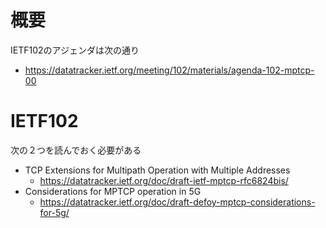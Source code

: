 # 概要
IETF102のアジェンダは次の通り
- https://datatracker.ietf.org/meeting/102/materials/agenda-102-mptcp-00


# IETF102
次の２つを読んでおく必要がある
- TCP Extensions for Multipath Operation with Multiple Addresses
  - https://datatracker.ietf.org/doc/draft-ietf-mptcp-rfc6824bis/
- Considerations for MPTCP operation in 5G
  - https://datatracker.ietf.org/doc/draft-defoy-mptcp-considerations-for-5g/ 
